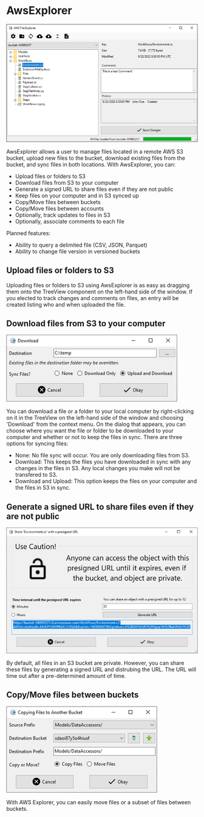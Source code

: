 # AwsExplorer
 
![Main Screen](Screenshots/MainScreen.png)

AwsExplorer allows a user to manage files located in a remote AWS S3 bucket, upload new files to the bucket, download existing files from the bucket, and sync files in both locations. With AwsExplorer, you can:

- Upload files or folders to S3
- Download files from S3 to your computer
- Generate a signed URL to share files even if they are not public
- Keep files on your computer and in S3 synced up
- Copy/Move files between buckets
- Copy/Move files between accounts
- Optionally, track updates to files in S3
- Optionally, associate comments to each file

Planned features:

- Ability to query a delimited file (CSV, JSON, Parquet)
- Ability to change file version in versioned buckets

## Upload files or folders to S3

Uploading files or folders to S3 using AwsExplorer is as easy as dragging them onto the TreeView component on the left-hand side of the window. If you elected to track changes and comments on files, an entry will be created listing who and when uploaded the file.

## Download files from S3 to your computer

![Download Screen](Screenshots/DownloadScreen.png)

You can download a file or a folder to your local computer by right-clicking on it in the TreeView on the left-hand side of the window and choosing 'Download' from the context menu. On the dialog that appears, you can choose where you want the file or folder to be downloaded to your computer and whether or not to keep the files in sync. There are three options for syncing files:

- None: No file sync will occur. You are only downloading files from S3.
- Download: This keeps the files you have downloaded in sync with any changes in the files in S3. Any local changes you make will not be transfered to S3.
- Download and Upload: This option keeps the files on your computer and the files in S3 in sync.

## Generate a signed URL to share files even if they are not public

![Download Screen](Screenshots/ShareScreen.png)

By default, all files in an S3 bucket are private. However, you can share these files by generating a signed URL and distrubing the URL. The URL will time out after a pre-determined amount of time.

## Copy/Move files between buckets

![Copy/Move Screen](Screenshots/CopyMoveFiles.png)

With AWS Explorer, you can easily move files or a subset of files between buckets.
